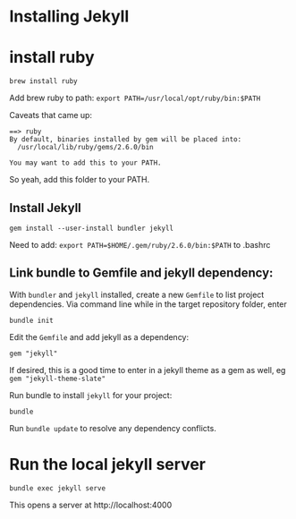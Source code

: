 
# Installing Jekyll

# install ruby

`brew install ruby`

Add brew ruby to path:
`export PATH=/usr/local/opt/ruby/bin:$PATH`

Caveats that came up:
```
==> ruby
By default, binaries installed by gem will be placed into:
  /usr/local/lib/ruby/gems/2.6.0/bin

You may want to add this to your PATH.
```
So yeah, add this folder to your PATH.


## Install Jekyll

```
gem install --user-install bundler jekyll
```

Need to add: `export PATH=$HOME/.gem/ruby/2.6.0/bin:$PATH` to .bashrc

## Link bundle to Gemfile and jekyll dependency:

With `bundler` and `jekyll` installed, create a new `Gemfile` to list project dependencies.
Via command line while in the target repository folder, enter
```
bundle init
```

Edit the `Gemfile` and add jekyll as a dependency:
```
gem "jekyll"
```
If desired, this is a good time to enter in a jekyll theme as a gem as well, eg
`gem "jekyll-theme-slate"`


Run bundle to install `jekyll` for your project:
```
bundle
```
Run `bundle update` to resolve any dependency conflicts.


# Run the local jekyll server

```
bundle exec jekyll serve
```
This opens a server at http://localhost:4000


